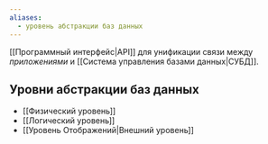 ```yaml
---
aliases:
  - уровень абстракции баз данных
---
```

[[Программный интерфейс|API]] для унификации связи между *приложениями* и [[Система управления базами данных|СУБД]].

## Уровни абстракции баз данных

- [[Физический уровень]]
- [[Логический уровень]]
- [[Уровень Отображений|Внешний уровень]]
